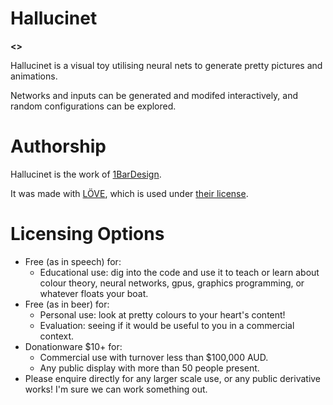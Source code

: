 # Hallucinet

**<<Currently under construction>>**

Hallucinet is a visual toy utilising neural nets to generate pretty pictures and animations.

Networks and inputs can be generated and modifed interactively, and random configurations can be explored.

# Authorship

Hallucinet is the work of [1BarDesign](http://1bardesign.com/).

It was made with [LÖVE](https://love2d.org/), which is used under [their license](https://bitbucket.org/rude/love/src/default/license.txt).

# Licensing Options

- Free (as in speech) for:
	- Educational use: dig into the code and use it to teach or learn about colour theory, neural networks, gpus, graphics programming, or whatever floats your boat.
- Free (as in beer) for:
	- Personal use: look at pretty colours to your heart's content!
	- Evaluation: seeing if it would be useful to you in a commercial context.
- Donationware $10+ for:
	- Commercial use with turnover less than $100,000 AUD.
	- Any public display with more than 50 people present.
- Please enquire directly for any larger scale use, or any public derivative works! I'm sure we can work something out.